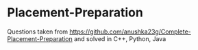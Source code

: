 # Placement-Preparation
Questions taken from https://github.com/anushka23g/Complete-Placement-Preparation and solved in C++, Python, Java
